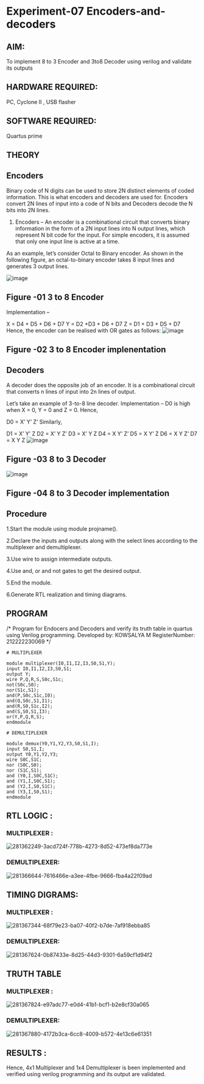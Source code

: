 # Experiment-07 Encoders-and-decoders 
## AIM: 
To implement 8 to 3 Encoder and  3to8 Decoder using verilog and validate its outputs
## HARDWARE REQUIRED:  
PC, Cyclone II , USB flasher
## SOFTWARE REQUIRED:   
Quartus prime
## THEORY 
## Encoders
Binary code of N digits can be used to store 2N distinct elements of coded information. This is what encoders and decoders are used for. Encoders convert 2N lines of input into a code of N bits and Decoders decode the N bits into 2N lines.

1. Encoders –
An encoder is a combinational circuit that converts binary information in the form of a 2N input lines into N output lines, which represent N bit code for the input. For simple encoders, it is assumed that only one input line is active at a time.

As an example, let’s consider Octal to Binary encoder. As shown in the following figure, an octal-to-binary encoder takes 8 input lines and generates 3 output lines.

![image](https://user-images.githubusercontent.com/36288975/171543588-bc0746df-a173-4b35-989e-5fb7d385fe8a.png)
## Figure -01 3 to 8 Encoder 
Implementation –

X = D4 + D5 + D6 + D7
Y = D2 +D3 + D6 + D7
Z = D1 + D3 + D5 + D7 
Hence, the encoder can be realised with OR gates as follows:
![image](https://user-images.githubusercontent.com/36288975/171543740-68403b82-aa93-4c98-9343-f32b14885a2e.png)
## Figure -02 3 to 8 Encoder implenentation 
## Decoders 
A decoder does the opposite job of an encoder. It is a combinational circuit that converts n lines of input into 2n lines of output.

Let’s take an example of 3-to-8 line decoder.
Implementation –
D0 is high when X = 0, Y = 0 and Z = 0. Hence,

D0 = X’ Y’ Z’ 
Similarly,

D1 = X’ Y’ Z
D2 = X’ Y Z’
D3 = X’ Y Z
D4 = X Y’ Z’
D5 = X Y’ Z
D6 = X Y Z’
D7 = X Y Z 
![image](https://user-images.githubusercontent.com/36288975/171543978-ee2d0671-2846-40a1-8705-507fd6287a49.png)
## Figure -03 8 to 3 Decoder 
![image](https://user-images.githubusercontent.com/36288975/171543866-5a6eace6-8683-49d7-9c4f-a7cb30ec3035.png)
## Figure -04 8 to 3 Decoder implementation 
## Procedure

1.Start the module using module projname().

2.Declare the inputs and outputs along with the select lines according to the multiplexer and demultiplexer.

3.Use wire to assign intermediate outputs.

4.Use and, or and not gates to get the desired output.

5.End the module.

6.Generate RTL realization and timing diagrams.

## PROGRAM 
/*
Program for Endocers and Decoders  and verify its truth table in quartus using Verilog programming.
Developed by: KOWSALYA M
RegisterNumber:  212222230069
*/
```
# MULTIPLEXER

module multiplexer(I0,I1,I2,I3,S0,S1,Y);
input I0,I1,I2,I3,S0,S1;
output Y;
wire P,Q,R,S,S0c,S1c;
not(S0c,S0);
nor(S1c,S1);
and(P,S0c,S1c,I0);
and(Q,S0c,S1,I1);
and(R,S0,S1c,I2);
and(S,S0,S1,I3);
or(Y,P,Q,R,S);
endmodule

# DEMULTIPLEXER

module demux(Y0,Y1,Y2,Y3,S0,S1,I);
input S0,S1,I;
output Y0,Y1,Y2,Y3;
wire S0C,S1C;
nor (S0C,S0);
nor (S1C,S1);
and (Y0,I,S0C,S1C);
and (Y1,I,S0C,S1);
and (Y2,I,S0,S1C);
and (Y3,I,S0,S1);
endmodule
```
## RTL LOGIC :
### MULTIPLEXER :
![281362249-3acd724f-778b-4273-8d52-473ef8da773e](https://github.com/Kowsalyasathya/Experiment-08-Encoders-and-decoders-/assets/118671457/f6f23780-acd0-4623-8321-b8306c26195c)
### DEMULTIPLEXER:
![281366644-7616466e-a3ee-4fbe-9666-fba4a22f09ad](https://github.com/Kowsalyasathya/Experiment-08-Encoders-and-decoders-/assets/118671457/5a3b51d2-02a6-42a9-b942-c5a1feb050a1)
## TIMING DIGRAMS:
### MULTIPLEXER :
![281367344-68f79e23-ba07-40f2-b7de-7af918ebba85](https://github.com/Kowsalyasathya/Experiment-08-Encoders-and-decoders-/assets/118671457/b619d53e-3ba7-4f75-bca3-558fde61c68b)
###  DEMULTIPLEXER:
![281367624-0b87433e-8d25-44d3-9301-6a59cf1d94f2](https://github.com/Kowsalyasathya/Experiment-08-Encoders-and-decoders-/assets/118671457/af56803f-901d-4a75-9f3b-701042e57eaa)
## TRUTH TABLE 
### MULTIPLEXER :
![281367824-e97adc77-e0d4-41b1-bcf1-b2e8cf30a065](https://github.com/Kowsalyasathya/Experiment-08-Encoders-and-decoders-/assets/118671457/953baa58-0da3-4433-a8a2-df3eee976e86)
### DEMULTIPLEXER:
![281367880-4172b3ca-6cc8-4009-b572-4e13c6e61351](https://github.com/Kowsalyasathya/Experiment-08-Encoders-and-decoders-/assets/118671457/fabb034d-3cf3-4d21-8955-cd395744b28e)
## RESULTS :
Hence, 4x1 Multiplexer and 1x4 Demultiplexer is been implemented and verified using verilog programming and its output are validated.
